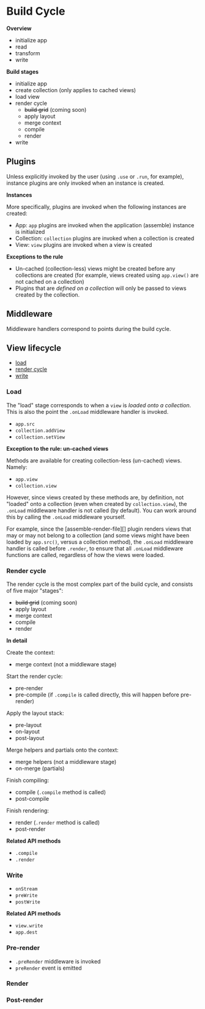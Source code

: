 # Build Cycle

**Overview**

* initialize app
* read
* transform
* write

**Build stages**

* initialize app
* create collection (only applies to cached views)
* load view
* render cycle
  - ~~build grid~~ (coming soon)
  - apply layout
  - merge context
  - compile
  - render
* write

## Plugins

Unless explicitly invoked by the user (using `.use` or `.run`, for example), instance plugins are only invoked when an instance is created. 

**Instances**

More specifically, plugins are invoked when the following instances are created:

- App: `app` plugins are invoked when the application (assemble) instance is initialized
- Collection: `collection` plugins are invoked when a collection is created
- View: `view` plugins are invoked when a view is created

**Exceptions to the rule**

- Un-cached (collection-less) views might be created before any collections are created (for example, views created using `app.view()` are not cached on a collection)
- Plugins that are _defined on a collection_ will only be passed to views created by the collection.

## Middleware

Middleware handlers correspond to points during the build cycle.

## View lifecycle

- [load](#load)
- [render cycle](#render-cycle)
- [write](#write)

### Load

The "load" stage corresponds to when a `view` is _loaded onto a collection_. This is also the point the `.onLoad` middleware handler is invoked.

- `app.src`
- `collection.addView`
- `collection.setView`

**Exception to the rule: un-cached views**

Methods are available for creating collection-less (un-cached) views. Namely:

- `app.view`
- `collection.view`

However, since views created by these methods are, by definition, not "loaded" onto a collection (even when created by `collection.view`), the `.onLoad` middleware handler is not called (by default). You can work around this by calling the `.onLoad` middleware yourself.

For example, since the [assemble-render-file][] plugin renders views that may or may not belong to a collection (and some views might have been loaded by `app.src()`, versus a collection method), the `.onLoad` middleware handler is called before `.render`, to ensure that all `.onLoad` middleware functions are called, regardless of how the views were loaded.

### Render cycle

The render cycle is the most complex part of the build cycle, and consists of five major "stages":

- ~~build grid~~ (coming soon)
- apply layout
- merge context
- compile
- render

**In detail**

Create the context:

- merge context (not a middleware stage)

Start the render cycle:

- pre-render
- pre-compile (if `.compile` is called directly, this will happen before pre-render)

Apply the layout stack:

- pre-layout
- on-layout
- post-layout

Merge helpers and partials onto the context:

- merge helpers (not a middleware stage)
- on-merge (partials)

Finish compiling:

- compile (`.compile` method is called)
- post-compile

Finish rendering:

- render (`.render` method is called)
- post-render

**Related API methods**

- `.compile`
- `.render`

### Write

- `onStream`
- `preWrite`
- `postWrite`


**Related API methods**

- `view.write`
- `app.dest`


### Pre-render

- `.preRender` middleware is invoked
- `preRender` event is emitted

### Render

### Post-render